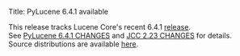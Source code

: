 Title: PyLucene 6.4.1 available

This release tracks Lucene Core's recent 6.4.1 <a href="https://lucene.apache.org/core/corenews.html">release</a>.<br/>
See <a href="https://svn.apache.org/repos/asf/lucene/pylucene/tags/pylucene_6_4_1/CHANGES">PyLucene 6.4.1 CHANGES</a> and <a href="https://svn.apache.org/repos/asf/lucene/pylucene/tags/pylucene_6_4_1/jcc/CHANGES">JCC 2.23 CHANGES</a> for details.<br/>
Source distributions are available <a href="https://archive.apache.org/dist/lucene/pylucene/">here</a>.<br/>


